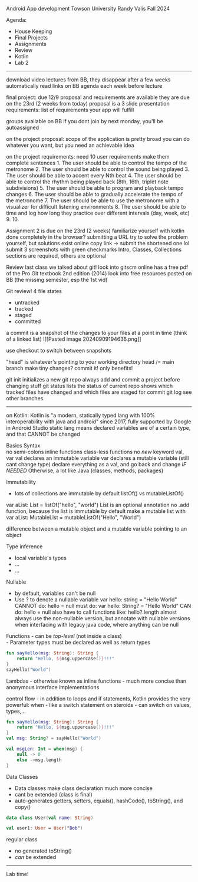 Android App development
Towson University
Randy Valis
Fall 2024

Agenda:
- House Keeping
- Final Projects
- Assignments
- Review
- Kotlin
- Lab 2
---------------

download video lectures from BB, they disappear after a few weeks automatically
read links on BB agenda each week before lecture

final project:
	due 12/9
	proposal and requirements are available
		they are due on the 23rd (2 weeks from today)
	proposal is a 3 slide presentation
	requirements: list of requirements your app will fulfill

groups available on BB
	if you dont join by next monday, you'll be autoassigned

on the project proposal:
	scope of the application is pretty broad
		you can do whatever you want, but you need an achievable idea

on the project requirements:
	need 10 user requirements
	make them complete sentences
		1. The user should be able to control the tempo of the metronome
		2. The user should be able to control the sound being played
		3. The user should be able to accent every Nth beat
		4. The user should be able to control the rhythm being played back (8th, 16th, triplet note subdivisions)
		5. The user should be able to program and playback tempo changes
		6. The user should be able to gradually accelerate the tempo of the metronome
		7. The user should be able to use the metronome with a visualizer for difficult listening environments
		8. The user should be able to time and log how long they practice over different intervals (day, week, etc)
		9. 
		10. 


Assignment 2 is due on the 23rd (2 weeks)
	familiarize yourself with kotlin
	done completely in the browser?
	submitting a URL
		try to solve the problem yourself, but solutions exist online
	copy link -> submit the shortened one lol
		submit 3 screenshots with green checkmarks
	Intro, Classes, Collections sections are required, others are optional

Review
	last class we talked about git!
	look into gitscm online
		has a free pdf of the Pro Git textbook 2nd edition (2014)
	look into free resources posted on BB (the missing semester, esp the 1st vid)

Git review!
4 file states
- untracked
- tracked
- staged
- committed

a commit is a snapshot of the changes to your files at a point in time
	(think of a linked list)
	![[Pasted image 20240909194636.png]]

use checkout to switch between snapshots

"head" is whatever's pointing to your working directory
head /= main branch
make tiny changes? commit it!
	only benefits!

git init
	initializes a new git repo
	always add and commit a project before changing stuff
git status
	lists the status of current repo
	shows which tracked files have changed and which files are staged for commit
git log
	see other branches

-----------
on Kotlin:
	Kotlin is "a modern, statically typed lang with 100% interoperability with java and android"
	since 2017, fully supported by Google in Android Studio
		static lang means declared variables are of a certain type, and that CANNOT be changed

Basics
	Syntax\
		no semi-colons
		inline functions
		class-less functions
		no *new* keyword
		val, var
			val declares an immutable variable
			var declares a mutable variable (still cant change type)
				declare everything as a val, and go back and change *IF NEEDED*
		Otherwise, a lot like Java (classes, methods, packages)

Immutability
- lots of collections are immutable by default listOf() vs mutableListOf()

var aList: List<String> = listOf("hello", "world")
	List<String> is an optional annotation
	no .add function, because the list is immutable by default
	make a mutable list with 
		var aList: MutableList<String> = mutableListOf("Hello", "World")

difference between a mutable object and a mutable variable pointing to an object

Type inference
- local variable's types 
- ...
- ...

Nullable
- by default, variables can't be null
- Use ? to denote a nullable variable
	var hello: string = "Hello World"
		CANNOT do: hello = null
	must do:
	var hello: String? = "Hello World"
		CAN do: hello = null
		also have to call functions like:
			hello?.length
almost always use the non-nullable version, but annotate with nullable versions when interfacing with legacy java code, where anything can be null

Functions
	- can be *top-level* (not inside a class)\
	- Parameter types must be declared as well as return types


``` kotlin
fun sayHello(msg: String): String { 
	return "Hello, ${msg.uppercase()}!!!"
}
sayHello("World")
```


Lambdas
	- otherwise known as inline functions
	- much more concise than anonymous interface implementations

control flow
	- in addition to loops and if statements, Kotlin provides the very powerful: when
	- like a switch statement on steroids
	- can switch on values, types,...

``` kotlin
fun sayHello(msg: String): String { 
	return "Hello, ${msg.uppercase()}!!!"
}
val msg: String? = sayHello("World")

val msgLen: Int = when(msg) {
	null -> 0
	else ->msg.length
}
```

Data Classes
- Data classes make class declaration much more concise
- cant be extended (class is final)
- auto-generates getters, setters, equals(), hashCode(), toString(), and copy()

```kotlin
data class User(val name: String)

val user1: User = User("Bob")
```

regular class
 - no generated toString()
 - *can* be extended

------------------

Lab time!





